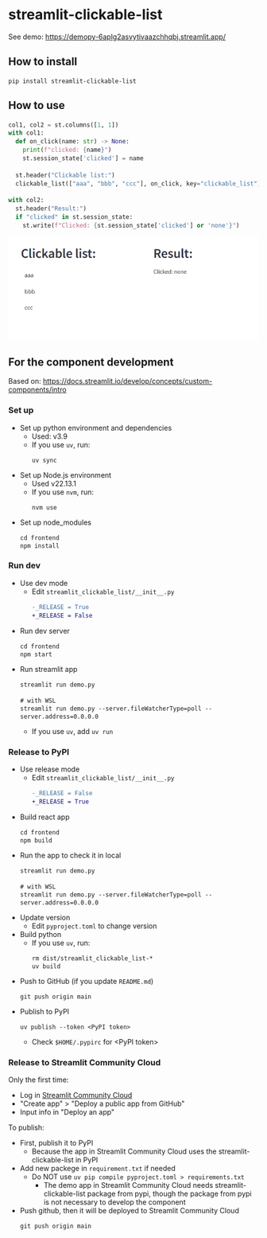 # streamlit-clickable-list

See demo: https://demopy-6aplg2asvytivaazchhqbj.streamlit.app/

## How to install
```
pip install streamlit-clickable-list
```

## How to use

```python
col1, col2 = st.columns([1, 1])
with col1:
  def on_click(name: str) -> None:
    print(f"clicked: {name}")
    st.session_state['clicked'] = name

  st.header("Clickable list:")
  clickable_list(["aaa", "bbb", "ccc"], on_click, key="clickable_list")

with col2:
  st.header("Result:")
  if "clicked" in st.session_state:
    st.write(f"Clicked: {st.session_state['clicked'] or 'none'}")

```

![streamlit-clickable-list_demo](./streamlit-clickable-list_demo.gif)

## For the component development

Based on: https://docs.streamlit.io/develop/concepts/custom-components/intro

### Set up

- Set up python environment and dependencies
  - Used: v3.9
  - If you use `uv`, run:
    ```
    uv sync
    ```
- Set up Node.js environment
  - Used v22.13.1
  - If you use `nvm`, run:
    ```
    nvm use
    ```
- Set up node_modules
  ```
  cd frontend
  npm install
  ```

### Run dev

- Use dev mode
  - Edit `streamlit_clickable_list/__init__.py`
    ```diff
    -_RELEASE = True
    +_RELEASE = False
    ```
- Run dev server
  ```
  cd frontend
  npm start
  ```
- Run streamlit app
  ```
  streamlit run demo.py

  # with WSL
  streamlit run demo.py --server.fileWatcherType=poll --server.address=0.0.0.0
  ```
  - If you use `uv`, add `uv run`

### Release to PyPI

- Use release mode
  - Edit `streamlit_clickable_list/__init__.py`
    ```diff
    -_RELEASE = False
    +_RELEASE = True
    ```
- Build react app
  ```
  cd frontend
  npm build
  ```
- Run the app to check it in local
  ```
  streamlit run demo.py

  # with WSL
  streamlit run demo.py --server.fileWatcherType=poll --server.address=0.0.0.0
  ```
- Update version
  - Edit `pyproject.toml` to change version
- Build python
  - If you use `uv`, run:
    ```
    rm dist/streamlit_clickable_list-*
    uv build
    ```
- Push to GitHub (if you update `README.md`)
  ```
  git push origin main
  ```
- Publish to PyPI
  ```
  uv publish --token <PyPI token>
  ```
  - Check `$HOME/.pypirc` for \<PyPI token\>

### Release to Streamlit Community Cloud

Only the first time:
- Log in [Streamlit Community Cloud](https://streamlit.io/cloud)
- "Create app" > "Deploy a public app from GitHub"
- Input info in "Deploy an app"

To publish:
- First, publish it to PyPI
  - Because the app in Streamlit Community Cloud uses the streamlit-clickable-list in PyPI
- Add new packege in `requirement.txt` if needed
  - Do NOT use `uv pip compile pyproject.toml > requirements.txt`
    - The demo app in Streamlit Community Cloud needs streamlit-clickable-list package from pypi, though the package from pypi is not necessary to develop the component
- Push github, then it will be deployed to Streamlit Community Cloud
  ```
  git push origin main
  ```


